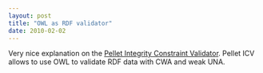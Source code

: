 ```yaml
---
layout: post
title: "OWL as RDF validator"
date: 2010-02-02
---
```


Very nice explanation on the <a href="http://clarkparsia.com/pellet/icv">Pellet Integrity Constraint Validator</a>. Pellet ICV allows to use OWL to validate RDF data with CWA and weak UNA.
